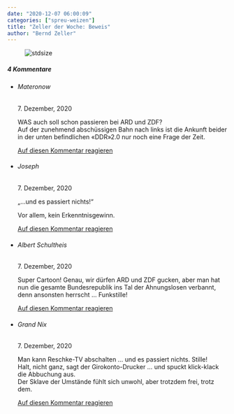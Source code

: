 ```yaml
---
date: "2020-12-07 06:00:09"
categories: ["spreu-weizen"]
title: "Zeller der Woche: Beweis"
author: "Bernd Zeller"
---
```



<figure>
<img src="https://www.publicomag.com/wp-content/uploads/2020/12/Beweis.jpg" alt=stdsize>
</figure>


<!--more-->
<h5 class="comments-h">
4 Kommentare </h5>
<ul class="commentlist">
<li class="comment even thread-even depth-1 clearfix" id="li-comment-96660">
<h6 class="author">Materonow</h6> <span class="date">7. Dezember, 2020</span>



WAS auch soll schon passieren bei ARD und ZDF?<br>
Auf der zunehmend abschüssigen Bahn nach links ist die Ankunft beider in der unten befindlichen «DDR»2.0 nur noch eine Frage der Zeit.

<a rel="nofollow" class="comment-reply-link" href="#comment-96660" data-commentid="96660" data-postid="12549" data-belowelement="comment-96660" data-respondelement="respond" data-replyto="Antworte auf Materonow" aria-label="Antworte auf Materonow">Auf diesen Kommentar reagieren</a> 


</li>
<li class="comment odd alt thread-odd thread-alt depth-1 clearfix" id="li-comment-96661">
<h6 class="author">Joseph</h6> <span class="date">7. Dezember, 2020</span>



„&#8230;und es passiert nichts!“

Vor allem, kein Erkenntnisgewinn.

<a rel="nofollow" class="comment-reply-link" href="#comment-96661" data-commentid="96661" data-postid="12549" data-belowelement="comment-96661" data-respondelement="respond" data-replyto="Antworte auf Joseph" aria-label="Antworte auf Joseph">Auf diesen Kommentar reagieren</a> 


</li>
<li class="comment even thread-even depth-1 clearfix" id="li-comment-96707">
<h6 class="author">Albert Schultheis</h6> <span class="date">7. Dezember, 2020</span>



Super Cartoon! Genau, wir dürfen ARD und ZDF gucken, aber man hat nun die gesamte Bundesrepublik ins Tal der Ahnungslosen verbannt, denn ansonsten herrscht &#8230; Funkstille!

<a rel="nofollow" class="comment-reply-link" href="#comment-96707" data-commentid="96707" data-postid="12549" data-belowelement="comment-96707" data-respondelement="respond" data-replyto="Antworte auf Albert Schultheis" aria-label="Antworte auf Albert Schultheis">Auf diesen Kommentar reagieren</a> 


</li>
<li class="comment odd alt thread-odd thread-alt depth-1 clearfix" id="li-comment-96774">
<h6 class="author">Grand Nix</h6> <span class="date">7. Dezember, 2020</span>



Man kann Reschke-TV abschalten &#8230; und es passiert nichts. Stille!<br>
Halt, nicht ganz, sagt der Girokonto-Drucker &#8230; und spuckt klick-klack die Abbuchung aus.<br>
Der Sklave der Umstände fühlt sich unwohl, aber trotzdem frei, trotz dem.

<a rel="nofollow" class="comment-reply-link" href="#comment-96774" data-commentid="96774" data-postid="12549" data-belowelement="comment-96774" data-respondelement="respond" data-replyto="Antworte auf Grand Nix" aria-label="Antworte auf Grand Nix">Auf diesen Kommentar reagieren</a> 


</li>
</ul>
